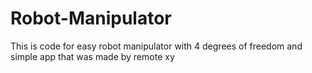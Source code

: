 # Robot-Manipulator
This is code for easy robot manipulator with 4 degrees of freedom and simple app that was made by remote xy
